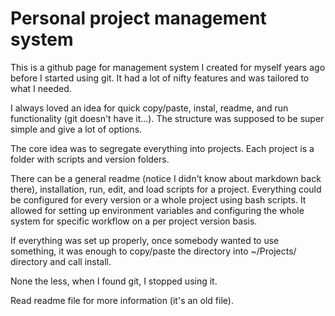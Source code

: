 # Personal project management system

This is a github page for management system I created for myself years ago before I started using git.
It had a lot of nifty features and was tailored to what I needed.

I always loved an idea for quick copy/paste, instal, readme, and run functionality (git doesn't have it...).
The structure was supposed to be super simple and give a lot of options.

The core idea was to segregate everything into projects.
Each project is a folder with scripts and version folders.

There can be a general readme (notice I didn't know about markdown back there), installation, run, edit, and load scripts for a project.
Everything could be configured for every version or a whole project using bash scripts.
It allowed for setting up environment variables and configuring the whole system for specific workflow on a per project version basis.

If everything was set up properly, once somebody wanted to use something, it was enough to copy/paste the directory into ~/Projects/ directory and call install.

None the less, when I found git, I stopped using it.

Read readme file for more information (it's an old file).
